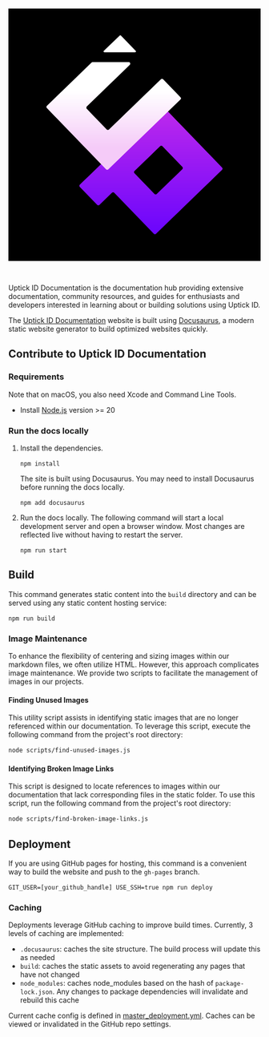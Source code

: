 <br>

<p align="center">
<img align="center" src="/static/img/UptickNetwork_logo02.svg">
</p>

<br>

Uptick ID Documentation is the documentation hub providing extensive documentation, community resources, and guides for
enthusiasts and developers interested in learning about or building solutions using Uptick ID.

The [Uptick ID Documentation](https://devs.polygonid.com) website is built using [Docusaurus](https://docusaurus.io/), a
modern static website generator to build optimized websites quickly.

## Contribute to Uptick ID Documentation

### Requirements

Note that on macOS, you also need Xcode and Command Line Tools.

* Install [Node.js](https://nodejs.org/en/download/) version >= 20

### Run the docs locally

1. Install the dependencies.

    ```
    npm install
    ```

   The site is built using Docusaurus. You may need to install Docusaurus before running the docs locally.

   ```
   npm add docusaurus
   ```

2. Run the docs locally. The following command will start a local development server and open a browser window. Most
   changes are reflected live without having to restart the server.

    ```
    npm run start
    ```

## Build

This command generates static content into the `build` directory and can be served using any static content hosting
service:

```
npm run build
```

### Image Maintenance

To enhance the flexibility of centering and sizing images within our markdown files, we often utilize HTML. However,
this approach complicates image maintenance. We provide two scripts to facilitate the management of images in our
projects.

#### Finding Unused Images

This utility script assists in identifying static images that are no longer referenced within our documentation. To
leverage this script, execute the following command from the project's root directory:

```bash
node scripts/find-unused-images.js
```

#### Identifying Broken Image Links

This script is designed to locate references to images within our documentation that lack corresponding files in the
static folder. To use this script, run the following command from the project's root directory:

```bash
node scripts/find-broken-image-links.js
```

## Deployment

If you are using GitHub pages for hosting, this command is a convenient way to build the website and push to the
`gh-pages` branch.

```
GIT_USER=[your_github_handle] USE_SSH=true npm run deploy
```

### Caching

Deployments leverage GitHub caching to improve build times. Currently, 3 levels of caching are implemented:

- `.docusaurus`: caches the site structure. The build process will update this as needed
- `build`: caches the static assets to avoid regenerating any pages that have not changed
- `node_modules`: caches node_modules based on the hash of `package-lock.json`. Any changes to package dependencies will
  invalidate and rebuild this cache

Current cache config is defined in [master_deployment.yml](.github/workflows/master_deployment.yml#39). Caches can be
viewed or invalidated in the GitHub repo settings.
